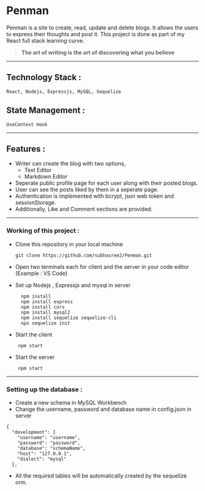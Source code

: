 # Penman 
Penman is a site to create, read, update and delete blogs. It allows the users to express their thoughts and post it. This project is done as part of my React full stack learning curve.

> **The art of writing is the art of discovering what you believe**
---
## Technology Stack :
    React, Nodejs, Expressjs, MySQL, Sequelize 
## State Management :
    UseContext Hook
---
## Features :
- Writer can create the blog with two options,
    - Text Editor 
    - Markdown Editor
- Seperate public profile page for each user along with their posted blogs.
- User can see the posts liked by them in a seperate page.
- Authentication is implemented with bcrypt, json web token and sessionStorage.
- Additionally, Like and Comment sections are provided.

---

### Working of this project :
- Clone this repository in your local machine 

      git clone https://github.com/subhasree2/Penman.git
- Open two terminals each for client and the server in your code editor (Example : VS Code)
- Set up Nodejs , Expressjs and mysql in server

        npm install
        npm install express 
        npm install cors
        npm install mysql2
        npm install sequelize sequelize-cli
        npx sequelize init
        
- Start the client 

       npm start

- Start the server

       npm start
---

### Setting up the database :
- Create a new schema in MySQL Workbench 
- Change the username, password and database name in config.json in server
```
{
  "development": {
    "username": "username",
    "password": "password",
    "database": "schemaName",
    "host": "127.0.0.1",
    "dialect": "mysql"
  },
```
- All the required tables will be automatically created by the sequelize orm.
